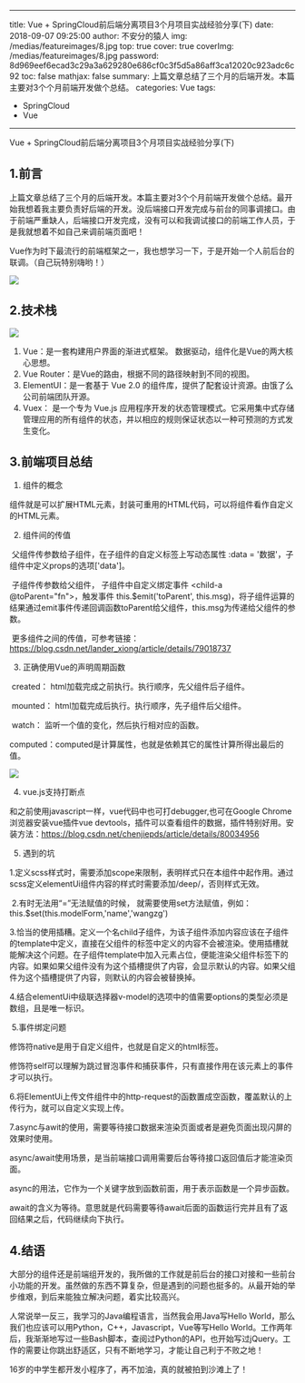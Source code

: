 
---
title: Vue + SpringCloud前后端分离项目3个月项目实战经验分享(下)
date: 2018-09-07 09:25:00
author: 不安分的猿人
img: /medias/featureimages/8.jpg
top: true
cover: true
coverImg: /medias/featureimages/8.jpg
password: 8d969eef6ecad3c29a3a629280e686cf0c3f5d5a86aff3ca12020c923adc6c92
toc: false
mathjax: false
summary: 上篇文章总结了三个月的后端开发。本篇主要对3个个月前端开发做个总结。
categories: Vue
tags:
  - SpringCloud
  - Vue
---

Vue + SpringCloud前后端分离项目3个月项目实战经验分享(下)



## 1.前言

上篇文章总结了三个月的后端开发。本篇主要对3个个月前端开发做个总结。最开始我想着我主要负责好后端的开发。没后端接口开发完成与前台的同事调接口。由于前端严重缺人，后端接口开发完成，没有可以和我调试接口的前端工作人员，于是我就想着不如自己来调前端页面吧！

Vue作为时下最流行的前端框架之一，我也想学习一下，于是开始一个人前后台的联调。（自己玩特别嗨哟！）

![](https://ae01.alicdn.com/kf/HTB1bAxsa1T2gK0jSZFvq6xnFXXaJ.jpg)

## 2.技术栈

![](https://ae01.alicdn.com/kf/HTB1bJ8Xbbr1gK0jSZFD7629yVXab.png)

1. Vue：是一套构建用户界面的渐进式框架。  数据驱动，组件化是Vue的两大核心思想。
2. Vue Router：是Vue的路由，根据不同的路径映射到不同的视图。
3. ElementUI：是一套基于 Vue 2.0 的组件库，提供了配套设计资源。由饿了么公司前端团队开源。 
4. Vuex： 是一个专为 Vue.js 应用程序开发的状态管理模式。它采用集中式存储管理应用的所有组件的状态，并以相应的规则保证状态以一种可预测的方式发生变化。 

## 3.前端项目总结

1. 组件的概念

组件就是可以扩展HTML元素，封装可重用的HTML代码，可以将组件看作自定义的HTML元素。 

2. 组件间的传值

​     父组件传参数给子组件，在子组件的自定义标签上写动态属性 :data = '数据'，子组件中定义props的选项['data']。

​     子组件传参数给父组件， 子组件中自定义绑定事件 <child-a @toParent="fn"></child-a>，触发事件 this.$emit('toParent', this.msg)，将子组件运算的结果通过emit事件传递回调函数toParent给父组件，this.msg为传递给父组件的参数。

​    更多组件之间的传值，可参考链接：<https://blog.csdn.net/lander_xiong/article/details/79018737> 

3. 正确使用Vue的声明周期函数

​       created： html加载完成之前执行。执行顺序，先父组件后子组件。

​       mounted： html加载完成后执行。执行顺序，先子组件后父组件。

​       watch： 监听一个值的变化，然后执行相对应的函数。

​       computed：computed是计算属性，也就是依赖其它的属性计算所得出最后的值。

![](https://ae01.alicdn.com/kf/HTB1FuxebbY1gK0jSZTEq6xDQVXaj.jpg)

4. vue.js支持打断点

和之前使用javascript一样，vue代码中也可打debugger,也可在Google Chrome浏览器安装vue插件vue devtools，插件可以查看组件的数据，插件特别好用。安装方法：https://blog.csdn.net/chenjiepds/article/details/80034956

5. 遇到的坑

​         1.定义scss样式时，需要添加scope来限制，表明样式只在本组件中起作用。通过scss定义elementUi组件内容的样式时需要添加/deep/，否则样式无效。

​        2.有时无法用“=”无法赋值的时候， 就需要使用set方法赋值，例如：this.$set(this.modelForm,'name','wangzg') 

​        3.恰当的使用插糟。定义一个名child子组件，为该子组件添加内容应该在子组件的template中定义，直接在父组件的<child>标签中定义的内容不会被渲染。使用插槽就能解决这个问题。在子组件template中加入<slot>元素占位，便能渲染父组件<child>标签下的内容。如果如果父组件没有为这个插槽提供了内容，会显示默认的内容。如果父组件为这个插槽提供了内容，则默认的内容会被替换掉。

​        4.结合elementUi中级联选择器v-model的选项中的值需要options的类型必须是数组，且是唯一标识。

​        5.事件绑定问题

修饰符native是用于自定义组件，也就是自定义的html标签。

修饰符self可以理解为跳过冒泡事件和捕获事件，只有直接作用在该元素上的事件才可以执行。

​         6.将ElementUi上传文件组件中的http-request的函数置成空函数，覆盖默认的上传行为，就可以自定义实现上传。

​         7.async与awit的使用，需要等待接口数据来渲染页面或者是避免页面出现闪屏的效果时使用。

async/await使用场景，是当前端接口调用需要后台等待接口返回值后才能渲染页面。

 async的用法，它作为一个关键字放到函数前面，用于表示函数是一个异步函数。

 await的含义为等待。意思就是代码需要等待await后面的函数运行完并且有了返回结果之后，代码继续向下执行。

## 4.结语

大部分的组件还是前端组开发的，我所做的工作就是前后台的接口对接和一些前台小功能的开发。虽然做的东西不算复杂，但是遇到的问题也挺多的。从最开始的举步维艰，到后来能独立解决问题，着实比较高兴。

人常说举一反三，我学习的Java编程语言，当然我会用Java写Hello World，那么我们也应该可以用Python，C++，Javascript，Vue等写Hello World。工作两年后，我渐渐地写过一些Bash脚本，查阅过Python的API，也开始写过jQuery。工作的需要让你跳出舒适区，只有不断地学习，才能让自己利于不败之地！

16岁的中学生都开发小程序了，再不加油，真的就被拍到沙滩上了！